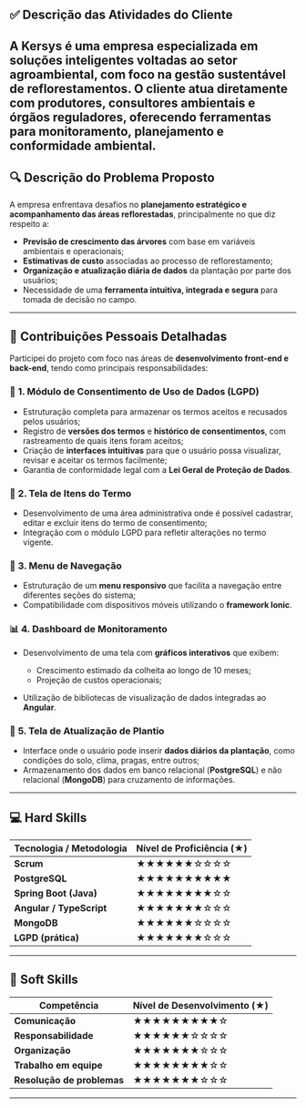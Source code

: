 

## ✅ **Descrição das Atividades do Cliente**

A **Kersys** é uma empresa especializada em soluções inteligentes voltadas ao setor **agroambiental**, com foco na **gestão sustentável de reflorestamentos**. O cliente atua diretamente com produtores, consultores ambientais e órgãos reguladores, oferecendo ferramentas para **monitoramento, planejamento e conformidade ambiental**.
---

## 🔍 **Descrição do Problema Proposto**

A empresa enfrentava desafios no **planejamento estratégico e acompanhamento das áreas reflorestadas**, principalmente no que diz respeito a:

* **Previsão de crescimento das árvores** com base em variáveis ambientais e operacionais;
* **Estimativas de custo** associadas ao processo de reflorestamento;
* **Organização e atualização diária de dados** da plantação por parte dos usuários;
* Necessidade de uma **ferramenta intuitiva, integrada e segura** para tomada de decisão no campo.

---

## 🙋 **Contribuições Pessoais Detalhadas**

Participei do projeto com foco nas áreas de **desenvolvimento front-end e back-end**, tendo como principais responsabilidades:

### 🔐 **1. Módulo de Consentimento de Uso de Dados (LGPD)**

* Estruturação completa para armazenar os termos aceitos e recusados pelos usuários;
* Registro de **versões dos termos** e **histórico de consentimentos**, com rastreamento de quais itens foram aceitos;
* Criação de **interfaces intuitivas** para que o usuário possa visualizar, revisar e aceitar os termos facilmente;
* Garantia de conformidade legal com a **Lei Geral de Proteção de Dados**.

### 🧾 **2. Tela de Itens do Termo**

* Desenvolvimento de uma área administrativa onde é possível cadastrar, editar e excluir itens do termo de consentimento;
* Integração com o módulo LGPD para refletir alterações no termo vigente.

### 🧭 **3. Menu de Navegação**

* Estruturação de um **menu responsivo** que facilita a navegação entre diferentes seções do sistema;
* Compatibilidade com dispositivos móveis utilizando o **framework Ionic**.

### 📊 **4. Dashboard de Monitoramento**

* Desenvolvimento de uma tela com **gráficos interativos** que exibem:

  * Crescimento estimado da colheita ao longo de 10 meses;
  * Projeção de custos operacionais;
* Utilização de bibliotecas de visualização de dados integradas ao **Angular**.

### 🌱 **5. Tela de Atualização de Plantio**

* Interface onde o usuário pode inserir **dados diários da plantação**, como condições do solo, clima, pragas, entre outros;
* Armazenamento dos dados em banco relacional (**PostgreSQL**) e não relacional (**MongoDB**) para cruzamento de informações.

---

## 💻 **Hard Skills**

| Tecnologia / Metodologia | Nível de Proficiência (★) |
| ------------------------ | ------------------------- |
| **Scrum**                | ★★★★★★☆☆☆☆                |
| **PostgreSQL**           | ★★★★★★★★★★                |
| **Spring Boot (Java)**   | ★★★★★★★★☆☆                |
| **Angular / TypeScript** | ★★★★★★★☆☆☆                |
| **MongoDB**              | ★★★★★★☆☆☆☆                |
| **LGPD (prática)**       | ★★★★★★★☆☆☆                |

---

## 🤝 **Soft Skills**

| Competência                | Nível de Desenvolvimento (★) |
| -------------------------- | ---------------------------- |
| **Comunicação**            | ★★★★★★★★★☆                   |
| **Responsabilidade**       | ★★★★★★☆☆☆☆                   |
| **Organização**            | ★★★★★★★☆☆☆                   |
| **Trabalho em equipe**     | ★★★★★★★★☆☆                   |
| **Resolução de problemas** | ★★★★★★★☆☆☆                   |

---
